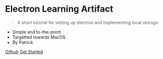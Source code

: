 <!-- _coverpage.md -->

# Electron Learning Artifact

> A short tutorial for setting up electron and implementing local storage

- Simple and to-the-point
- Targetted towards MacOS
- By Patrick

[Github](https://github.com/Patrick-orz/electron-artifact)
[Get Started](/setup)
